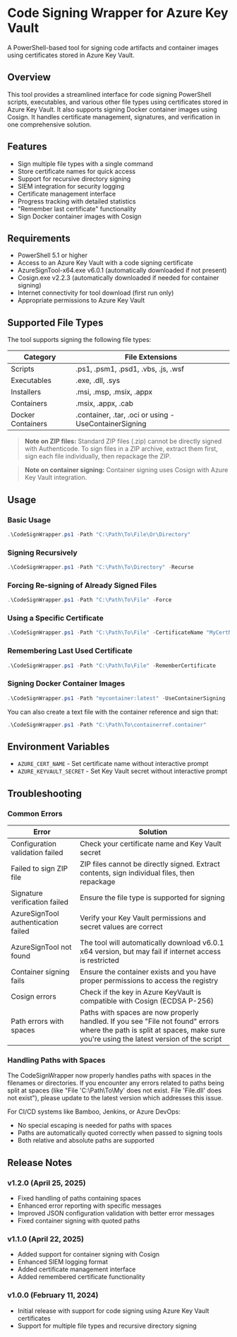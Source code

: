 # Code Signing Wrapper for Azure Key Vault

A PowerShell-based tool for signing code artifacts and container images using certificates stored in Azure Key Vault.

## Overview

This tool provides a streamlined interface for code signing PowerShell scripts, executables, and various other file types using certificates stored in Azure Key Vault. It also supports signing Docker container images using Cosign. It handles certificate management, signatures, and verification in one comprehensive solution.

## Features

- Sign multiple file types with a single command
- Store certificate names for quick access
- Support for recursive directory signing
- SIEM integration for security logging
- Certificate management interface
- Progress tracking with detailed statistics
- "Remember last certificate" functionality
- Sign Docker container images with Cosign

## Requirements

- PowerShell 5.1 or higher
- Access to an Azure Key Vault with a code signing certificate
- AzureSignTool-x64.exe v6.0.1 (automatically downloaded if not present)
- Cosign.exe v2.2.3 (automatically downloaded if needed for container signing)
- Internet connectivity for tool download (first run only)
- Appropriate permissions to Azure Key Vault

## Supported File Types

The tool supports signing the following file types:

| Category | File Extensions |
|----------|----------------|
| Scripts | .ps1, .psm1, .psd1, .vbs, .js, .wsf |
| Executables | .exe, .dll, .sys |
| Installers | .msi, .msp, .msix, .appx |
| Containers | .msix, .appx, .cab |
| Docker Containers | .container, .tar, .oci or using -UseContainerSigning |

> **Note on ZIP files:** Standard ZIP files (.zip) cannot be directly signed with Authenticode. To sign files in a ZIP archive, extract them first, sign each file individually, then repackage the ZIP.

> **Note on container signing:** Container signing uses Cosign with Azure Key Vault integration.

## Usage

### Basic Usage

```powershell
.\CodeSignWrapper.ps1 -Path "C:\Path\To\File\Or\Directory"
```

### Signing Recursively

```powershell
.\CodeSignWrapper.ps1 -Path "C:\Path\To\Directory" -Recurse
```

### Forcing Re-signing of Already Signed Files

```powershell
.\CodeSignWrapper.ps1 -Path "C:\Path\To\File" -Force
```

### Using a Specific Certificate

```powershell
.\CodeSignWrapper.ps1 -Path "C:\Path\To\File" -CertificateName "MyCertName"
```

### Remembering Last Used Certificate

```powershell
.\CodeSignWrapper.ps1 -Path "C:\Path\To\File" -RememberCertificate
```

### Signing Docker Container Images

```powershell
.\CodeSignWrapper.ps1 -Path "mycontainer:latest" -UseContainerSigning
```

You can also create a text file with the container reference and sign that:

```powershell
.\CodeSignWrapper.ps1 -Path "C:\Path\To\containerref.container" 
```

## Environment Variables

- `AZURE_CERT_NAME` - Set certificate name without interactive prompt
- `AZURE_KEYVAULT_SECRET` - Set Key Vault secret without interactive prompt

## Troubleshooting

### Common Errors

| Error | Solution |
|-------|----------|
| Configuration validation failed | Check your certificate name and Key Vault secret |
| Failed to sign ZIP file | ZIP files cannot be directly signed. Extract contents, sign individual files, then repackage |
| Signature verification failed | Ensure the file type is supported for signing |
| AzureSignTool authentication failed | Verify your Key Vault permissions and secret values are correct |
| AzureSignTool not found | The tool will automatically download v6.0.1 x64 version, but may fail if internet access is restricted |
| Container signing fails | Ensure the container exists and you have proper permissions to access the registry |
| Cosign errors | Check if the key in Azure KeyVault is compatible with Cosign (ECDSA P-256) |
| Path errors with spaces | Paths with spaces are now properly handled. If you see "File not found" errors where the path is split at spaces, make sure you're using the latest version of the script |

### Handling Paths with Spaces

The CodeSignWrapper now properly handles paths with spaces in the filenames or directories. If you encounter any errors related to paths being split at spaces (like "File 'C:\Path\To\My' does not exist. File 'File.dll' does not exist"), please update to the latest version which addresses this issue.

For CI/CD systems like Bamboo, Jenkins, or Azure DevOps:
- No special escaping is needed for paths with spaces
- Paths are automatically quoted correctly when passed to signing tools
- Both relative and absolute paths are supported

## Release Notes

### v1.2.0 (April 25, 2025)
- Fixed handling of paths containing spaces
- Enhanced error reporting with specific messages
- Improved JSON configuration validation with better error messages
- Fixed container signing with quoted paths

### v1.1.0 (April 22, 2025)
- Added support for container signing with Cosign
- Enhanced SIEM logging format
- Added certificate management interface
- Added remembered certificate functionality

### v1.0.0 (February 11, 2024)
- Initial release with support for code signing using Azure Key Vault certificates
- Support for multiple file types and recursive directory signing

